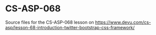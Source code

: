# CS-ASP-068
Source files for the CS-ASP-068 lesson on https://www.devu.com/cs-asp/lesson-68-introduction-twitter-bootstrap-css-framework/
